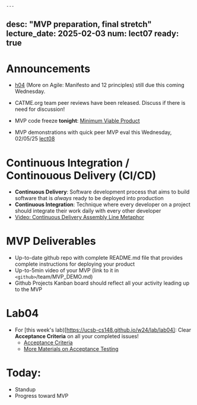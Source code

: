    ---
desc: "MVP preparation, final stretch"
lecture_date: 2025-02-03
num: lect07
ready: true
---

# Announcements

* [h04](https://ucsb-cs148.github.io/w25/hwk/h04/) (More on Agile: Manifesto and 12 principles) still due this coming Wednesday. 
* CATME.org team peer reviews have been released. Discuss if there is need for discussion! 

* MVP code freeze **tonight**: [Minimum Viable Product](https://en.wikipedia.org/wiki/Minimum_viable_product)
* MVP demonstrations with quick peer MVP eval this Wednesday, 02/05/25 [lect08](https://ucsb-cs148.github.io/w24/lectures/lect08/)

# Continuous Integration / Continouous Delivery (CI/CD) 

* **Continuous Delivery**: Software development process that aims to build software that is *always* ready to be deployed into production
* **Continuous Integration**: Technique where every developer on a project should integrate their work daily with every other developer
* [Video: Continuous Delivery Assembly Line Metaphor](http://www.youtube.com/watch?v=SIaVsG7m8n4)

# MVP Deliverables

* Up-to-date github repo with complete README.md file that provides complete instructions for deploying your product
* Up-to-5min video of your MVP (link to it in `<github>`/team/MVP_DEMO.md) 
* Github Projects Kanban board should reflect all your activity leading up to the MVP 

# Lab04

* For [this week's lab)[https://ucsb-cs148.github.io/w24/lab/lab04]: Clear **Acceptance Criteria** on all your completed issues! 
    - [Acceptance Criteria](https://www.productplan.com/glossary/acceptance-criteria/)
    - [More Materials on Acceptance Testing](https://ucsb-cs148.github.io/topics/testing_acceptance/)


# Today:

* Standup
* Progress toward MVP
